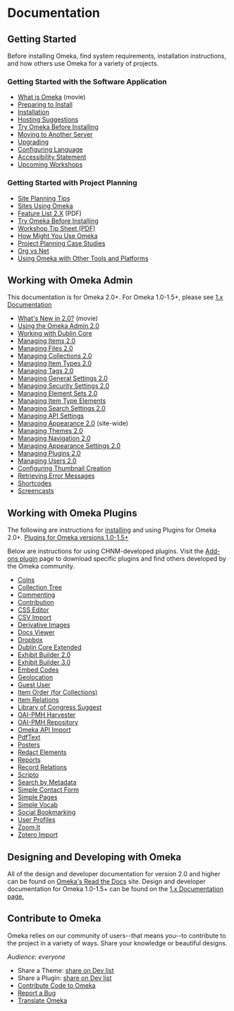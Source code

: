 Documentation
=============

Getting Started
-----------------------------------------------------------------------

Before installing Omeka, find system requirements, installation
instructions, and how others use Omeka for a variety of projects.

### Getting Started with the Software Application 

-   [What is Omeka](https://vimeo.com/55973380) (movie)
-   [Preparing to Install](Preparing_to_Install.html "Preparing to Install")
-   [Installation](Installation.html "Installation")
-   [Hosting Suggestions](Hosting_Suggestions.html "Hosting Suggestions")
-   [Try Omeka Before Installing](Try_Omeka_Before_Installing.html "Try Omeka Before Installing")
-   [Moving to Another Server](Moving_to_Another_Server.html "Moving to Another Server")
-   [Upgrading](Upgrading.html "Upgrading")
-   [Configuring Language](Configuring_Language.html "Configuring Language")
-   [Accessibility Statement](Accessibility_Statement.html "Accessibility Statement")
-   [Upcoming Workshops](Upcoming_Workshops.html "Upcoming Workshops")

### Getting Started with Project Planning


-   [Site Planning Tips](Site_Planning_Tips.html "Site Planning Tips")
-   [Sites Using Omeka](Sites_Using_Omeka.html "Sites Using Omeka")
-   [Feature List 2.X](../files/docs/featurelist_2-x.pdf) (PDF)
-   [Try Omeka Before Installing](Try_Omeka_Before_Installing.html "Try Omeka Before Installing")
-   [Workshop Tip Sheet (PDF)](https://docs.google.com/file/d/0B20qFi2lJujUN0lpZ3laWkN6Mjg/)
-   [How Might You Use Omeka](How_Might_You_Use_Omeka.html "How Might You Use Omeka")
-   [Project Planning Case Studies](Project_Planning_Case_Studies.html "Project Planning Case Studies")
-   [Org vs Net](Org_vs_Net.html "Org vs Net")
-   [Using Omeka with Other Tools and Platforms](Using_Omeka_with_Other_Tools_and_Platforms.html "Using Omeka with Other Tools and Platforms")

Working with Omeka Admin
-----------------------------------------------------------------------------------------

This documentation is for Omeka 2.0+. For Omeka 1.0-1.5+, please see
[1.x Documentation](1.x_Documentation.html "1.x Documentation")


-   [What's New in 2.0?](http://vimeo.com/55973380) (movie)
-   [Using the Omeka Admin 2.0](Using_the_Omeka_Admin_2.0.html "Using the Omeka Admin 2.0")
-   [Working with Dublin Core](Working_with_Dublin_Core.html "Working with Dublin Core")
-   [Managing Items 2.0](Managing_Items_2.0.html "Managing Items 2.0")
-   [Managing Files 2.0](Managing_Files_2.0.html "Managing Files 2.0")
-   [Managing Collections 2.0](Managing_Collections_2.0.html "Managing Collections 2.0")
-   [Managing Item Types 2.0](Managing_Item_Types_2.0.html "Managing Item Types 2.0")
-   [Managing Tags 2.0](Managing_Tags_2.0.html "Managing Tags 2.0")
-   [Managing General Settings 2.0](Managing_General_Settings_2.0.html "Managing General Settings 2.0")
-   [Managing Security Settings 2.0](Managing_Security_Settings_2.0.html "Managing Security Settings 2.0")
-   [Managing Element Sets 2.0](Managing_Element_Sets_2.0.html "Managing Element Sets 2.0")
-   [Managing Item Type
    Elements](Managing_Item_Type_Elements.html "Managing Item Type Elements")
-   [Managing Search Settings 2.0](Managing_Search_Settings_2.0.html "Managing Search Settings 2.0")
-   [Managing API Settings](Managing_API_Settings.html "Managing API Settings")
-   [Managing Appearance
    2.0](Managing_Appearance_2.0.html "Managing Appearance 2.0") (site-wide)
-   [Managing Themes 2.0](Managing_Themes_2.0.html "Managing Themes 2.0")
-   [Managing Navigation 2.0](Managing_Navigation_2.0.html "Managing Navigation 2.0")
-   [Managing Appearance Settings 2.0](Managing_Appearance_Settings_2.0.html "Managing Appearance Settings 2.0")
-   [Managing Plugins 2.0](Managing_Plugins_2.0.html "Managing Plugins 2.0")
-   [Managing Users 2.0](Managing_Users_2.0.html "Managing Users 2.0")
-   [Configuring Thumbnail Creation](Configuring_Thumbnail_Creation.html "Configuring Thumbnail Creation")
-   [Retrieving Error Messages](Retrieving_Error_Messages.html "Retrieving Error Messages")
-   [Shortcodes](Shortcodes.html "Shortcodes")
-   [Screencasts](Screencasts.html "Screencasts")

Working with Omeka Plugins
---------------------------------------------------------------------------------------------

The following are instructions for [installing](http://omeka.org/codex/Managing_Plugins_2.0) and using Plugins for Omeka 2.0+. [Plugins for Omeka versions 1.0-1.5+](Plugins.1.html "Plugins")

Below are instructions for using CHNM-developed plugins. Visit the
[Add-ons plugin](../plugins.html) page to download specific plugins and
find others developed by the Omeka community.

-   [Coins](Plugins/Coins_2.0.html "Plugins/Coins 2.0")
-   [Collection
    Tree](Plugins/CollectionTree_2.0.html "Plugins/CollectionTree 2.0")
-   [Commenting](Plugins/Commenting_2.0.html "Plugins/Commenting 2.0")
-   [Contribution](Plugins/Contribution_2.0.html "Plugins/Contribution 2.0")
-   [CSS Editor](Plugins/CSS_Editor.html "Plugins/CSS Editor")
-   [CSV Import](Plugins/CSV_Import_2.0.html "Plugins/CSV Import 2.0")
-   [Derivative
    Images](Plugins/DerivativeImages.html "Plugins/DerivativeImages")
-   [Docs Viewer](Plugins/DocsViewer_2.0.html "Plugins/DocsViewer 2.0")
-   [Dropbox](Plugins/Dropbox_2.0.html "Plugins/Dropbox 2.0")
-   [Dublin Core Extended](Plugins/DublinCoreExtended_2.0.html "Plugins/DublinCoreExtended 2.0")
-   [Exhibit Builder 2.0](Plugins/ExhibitBuilder_2.0.html "Plugins/ExhibitBuilder 2.0")
-   [Exhibit Builder 3.0](Plugins/ExhibitBuilder_3.0.html "Plugins/ExhibitBuilder 3.0")
-   [Embed Codes](Plugins/EmbedCodes.html "Plugins/EmbedCodes")
-   [Geolocation](Plugins/Geolocation_2.0.html "Plugins/Geolocation 2.0")
-   [Guest User](Plugins/GuestUser_2.0.html "Plugins/GuestUser 2.0")
-   [Item Order (for Collections)](Plugins/ItemOrder_2.0.html "Plugins/ItemOrder 2.0")
-   [Item Relations](Plugins/ItemRelations_2.0.html "Plugins/ItemRelations 2.0")
-   [Library of Congress Suggest](Plugins/Library_of_Congress_Suggest_2.0.html "Plugins/Library of Congress Suggest 2.0")
-   [OAI-PMH Harvester](Plugins/OaipmhHarvester_2.0.html "Plugins/OaipmhHarvester 2.0")
-   [OAI-PMH Repository](Plugins/OaiPmhRepository_2.0.html "Plugins/OaiPmhRepository 2.0")
-   [Omeka API Import](Plugins/Omeka_API_Import.html "Plugins/Omeka API Import")
-   [PdfText](Plugins/PdfText.html "Plugins/PdfText")
-   [Posters](Plugins/Posters.html "Plugins/Posters")
-   [Redact Elements](Plugins/RedactElements.html "Plugins/RedactElements")
-   [Reports](Plugins/Reports_2.0.html "Plugins/Reports 2.0")
-   [Record Relations](Plugins/RecordRelations_2.0.html "Plugins/RecordRelations 2.0")
-   [Scripto](Plugins/Scripto_2.0.html "Plugins/Scripto 2.0")
-   [Search by Metadata](Plugins/SearchByMetadata.html "Plugins/SearchByMetadata")
-   [Simple Contact Form](Plugins/SimpleContactForm_2.0.html "Plugins/SimpleContactForm 2.0")
-   [Simple Pages](Plugins/SimplePages_2.0.html "Plugins/SimplePages 2.0")
-   [Simple Vocab](Plugins/SimpleVocab_2.0.html "Plugins/SimpleVocab 2.0")
-   [Social Bookmarking](Plugins/SocialBookmarking_2.0.html "Plugins/SocialBookmarking 2.0")
-   [User Profiles](Plugins/UserProfile_2.0.html "Plugins/UserProfile 2.0")
-   [Zoom.It](Plugins/ZoomIt_2.0.html "Plugins/ZoomIt 2.0")
-   [Zotero Import](Plugins/ZoteroImport_2.0.html "Plugins/ZoteroImport 2.0")

Designing and Developing with Omeka
---------------------------------------------------------------------------------------------------------------

All of the design and developer documentation for version 2.0 and higher can be found on [Omeka's Read the Docs](http://omeka.readthedocs.org) site. Design and developer documentation for Omeka 1.0-1.5+ can be found on the [1.x Documentation
page.](1.x_Documentation.html#Designing_and_Developing_with_Omeka "1.x Documentation")

Contribute to Omeka
-------------------------------------------------------------------------------

Omeka relies on our community of users--that means you--to contribute to the project in a variety of ways. Share your knowledge or beautiful designs.

*Audience: everyone*

-   Share a Theme: [share on Dev list](http://groups.google.com/group/omeka-dev/)
-   Share a Plugin: [share on Dev list](http://groups.google.com/group/omeka-dev/)
-   [Contribute Code to Omeka](Contribute_Code_to_Omeka.html "Contribute Code to Omeka")
-   [Report a Bug](Report_a_Bug.html "Report a Bug")
-   [Translate Omeka](Translate_Omeka.html "Translate Omeka")



